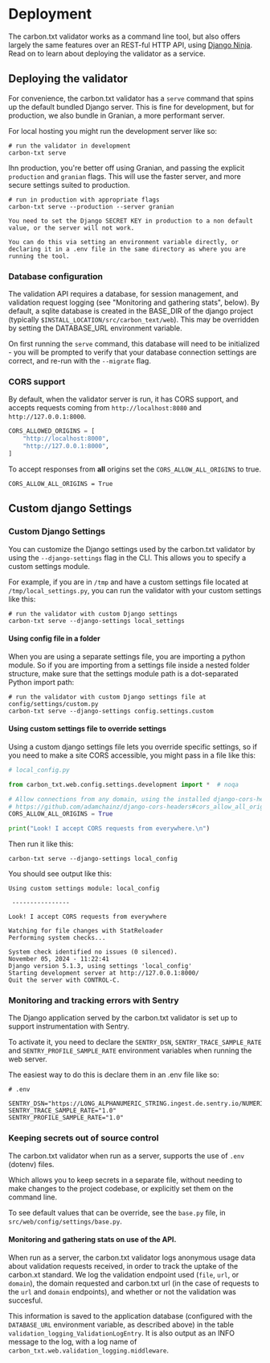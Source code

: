 # Deployment

The carbon.txt validator works as a command line tool, but also offers largely the same features over an REST-ful HTTP API, using [Django Ninja](https://django-ninja.dev/). Read on to learn about deploying the validator as a service.

## Deploying the validator

For convenience, the carbon.txt validator has a `serve` command that
spins up the default bundled Django server. This is fine for development, but
for production, we also bundle in Granian, a more performant server.

For local hosting you might run the development server like so:

```shell
# run the validator in development
carbon-txt serve
```

Ihn production, you're better off using Granian, and passing the explicit
`production` and `granian` flags. This will use the faster server, and more
secure settings suited to production.

```shell
# run in production with appropriate flags
carbon-txt serve --production --server granian
```

```{warning}
You need to set the Django SECRET KEY in production to a non default value, or the server will not work.

You can do this via setting an environment variable directly, or declaring it in a .env file in the same directory as where you are running the tool.
```

### Database configuration

The validation API requires a database, for session management, and validation request logging (see "Monitoring and gathering stats", below). By default, a sqlite database is created in the BASE_DIR of the django project (typically `$INSTALL_LOCATION/src/carbon_text/web`). This may be overridden by setting the DATABASE_URL environment variable.

On first running the `serve` command, this database will need to be initialized - you will be prompted to verify that your database connection settings are correct, and re-run with the `--migrate` flag.

### CORS support

By default, when the validator server is run, it has CORS support, and accepts
requests coming from `http://localhost:8080` and `http://127.0.0.1:8000`.

```python
CORS_ALLOWED_ORIGINS = [
    "http://localhost:8000",
    "http://127.0.0.1:8000",
]
```

To accept responses from **all** origins set the `CORS_ALLOW_ALL_ORIGINS` to
true.

```
CORS_ALLOW_ALL_ORIGINS = True
```

## Custom django Settings

### Custom Django Settings

You can customize the Django settings used by the carbon.txt validator by using the `--django-settings` flag in the CLI. This allows you to specify a custom settings module.

For example, if you are in `/tmp` and have a custom settings file located at `/tmp/local_settings.py`, you can run the validator with your custom settings like this:

```shell
# run the validator with custom Django settings
carbon-txt serve --django-settings local_settings
```

#### Using config file in a folder

When you are using a separate settings file, you are importing a python module. So if you are importing from a settings file inside a nested folder structure, make sure that the settings module path is
a dot-separated Python import path:

```shell
# run the validator with custom Django settings file at config/settings/custom.py
carbon-txt serve --django-settings config.settings.custom
```

#### Using custom settings file to override settings

Using a custom django settings file lets you override specific settings, so if
you need to make a site CORS accessible, you might pass in a file like this:

```py
# local_config.py

from carbon_txt.web.config.settings.development import *  # noqa

# Allow connections from any domain, using the installed django-cors-headers package
# https://github.com/adamchainz/django-cors-headers#cors_allow_all_origins-bool
CORS_ALLOW_ALL_ORIGINS = True

print("Look! I accept CORS requests from everywhere.\n")
```

Then run it like this:

```
carbon-txt serve --django-settings local_config
```

You should see output like this:

```text
Using custom settings module: local_config

 ----------------

Look! I accept CORS requests from everywhere

Watching for file changes with StatReloader
Performing system checks...

System check identified no issues (0 silenced).
November 05, 2024 - 11:22:41
Django version 5.1.3, using settings 'local_config'
Starting development server at http://127.0.0.1:8000/
Quit the server with CONTROL-C.
```


### Monitoring and tracking errors with Sentry

The Django application served by the carbon.txt validator is set up to support instrumentation with Sentry.

To activate it, you need to declare the `SENTRY_DSN`, `SENTRY_TRACE_SAMPLE_RATE` and `SENTRY_PROFILE_SAMPLE_RATE` environment variables when running the web server.

The easiest way to do this is declare them in an .env file like so:

```
# .env

SENTRY_DSN="https://LONG_ALPHANUMERIC_STRING.ingest.de.sentry.io/NUMERIC_ID"
SENTRY_TRACE_SAMPLE_RATE="1.0"
SENTRY_PROFILE_SAMPLE_RATE="1.0"
```

### Keeping secrets out of source control

The carbon.txt validator when run as a server, supports the use of `.env` (dotenv) files.

Which allows you to keep secrets in a separate file, without needing to make changes to the project codebase, or explicitly set them on the command line.

To see default values that can be override, see the `base.py` file, in `src/web/config/settings/base.py`.

#### Monitoring and gathering stats on use of the API.

When run as a server, the carbon.txt validator logs anonymous usage data about validation requests received, in order to track the uptake of the carbon.xt standard. We log the validation endpoint used (`file`, `url`, or `domain`), the domain requested and carbon.txt url (in the case of requests to the `url` and `domain` endpoints), and whether or not the validation was succesful.

This information is saved to the application database (configured with the `DATABASE_URL` environment variable, as described above) in the table `validation_logging_ValidationLogEntry`. It is also output as an INFO message to the log, with a log name of `carbon_txt.web.validation_logging.middleware`.
